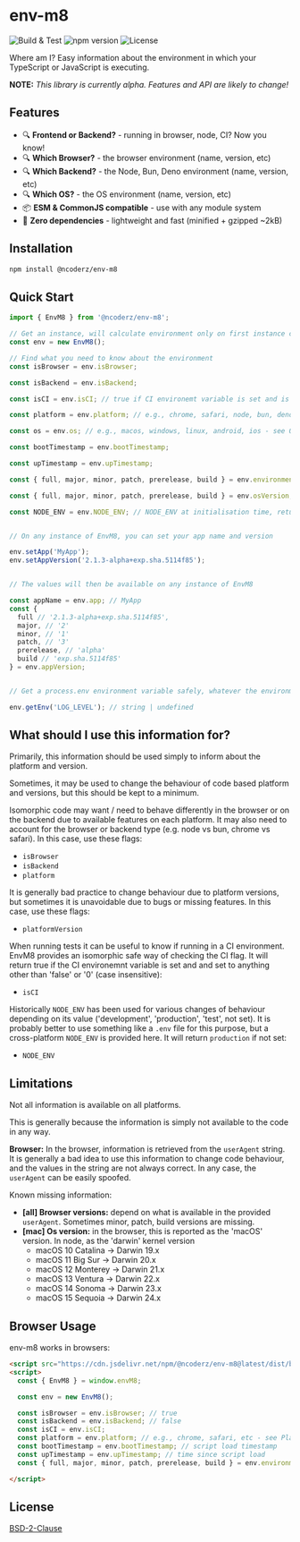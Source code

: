 # env-m8

![Build & Test](https://github.com/ncoderz/env-m8/actions/workflows/build-test.yml/badge.svg?branch=main)
![npm version](https://img.shields.io/npm/v/@ncoderz/env-m8)
![License](https://img.shields.io/badge/license-BSD--2--Clause-blue)

Where am I? Easy information about the environment in which your TypeScript or JavaScript is executing.

**NOTE:** *This library is currently alpha. Features and API are likely to change!*

## Features

- 🔍 **Frontend or Backend?** - running in browser, node, CI? Now you know!
- 🔍 **Which Browser?** - the browser environment (name, version, etc)
- 🔍 **Which Backend?** - the Node, Bun, Deno environment (name, version, etc)
- 🔍 **Which OS?** - the OS environment (name, version, etc)
- 📦 **ESM & CommonJS compatible** - use with any module system
- 💪 **Zero dependencies** - lightweight and fast (minified + gzipped ~2kB)

## Installation

```bash
npm install @ncoderz/env-m8
```

## Quick Start

```typescript
import { EnvM8 } from '@ncoderz/env-m8';

// Get an instance, will calculate environment only on first instance creation
const env = new EnvM8();

// Find what you need to know about the environment
const isBrowser = env.isBrowser;

const isBackend = env.isBackend;

const isCI = env.isCI; // true if CI environemt variable is set and is not 'false' or '0' (case-insensitive)

const platform = env.platform; // e.g., chrome, safari, node, bun, deno - see Platform type

const os = env.os; // e.g., macos, windows, linux, android, ios - see Os type

const bootTimestamp = env.bootTimestamp;

const upTimestamp = env.upTimestamp;

const { full, major, minor, patch, prerelease, build } = env.environmentVersion;

const { full, major, minor, patch, prerelease, build } = env.osVersion;

const NODE_ENV = env.NODE_ENV; // NODE_ENV at initialisation time, returns 'production' if not set


// On any instance of EnvM8, you can set your app name and version

env.setApp('MyApp');
env.setAppVersion('2.1.3-alpha+exp.sha.5114f85');


// The values will then be available on any instance of EnvM8

const appName = env.app; // MyApp
const {
  full // '2.1.3-alpha+exp.sha.5114f85',
  major, // '2'
  minor, // '1'
  patch, // '3'
  prerelease, // 'alpha'
  build // 'exp.sha.5114f85'
} = env.appVersion;


// Get a process.env environment variable safely, whatever the environment

env.getEnv('LOG_LEVEL'); // string | undefined
```

## What should I use this information for?

Primarily, this information should be used simply to inform about the platform and version.

Sometimes, it may be used to change the behaviour of code based platform and versions, but this
should be kept to a minimum.

Isomorphic code may want / need to behave differently in the browser or on the
backend due to available features on each platform. It may also need to account for the browser
or backend type (e.g. node vs bun, chrome vs safari). In this case, use these flags:
 - `isBrowser`
 - `isBackend`
 - `platform`

It is generally bad practice to change behaviour due to platform versions, but sometimes it is
unavoidable due to bugs or missing features. In this case, use these flags:
- `platformVersion`

When running tests it can be useful to know if running in a CI environment. EnvM8 provides an
isomorphic safe way of checking the CI flag. It will return true if the CI environemnt variable
is set and and set to anything other than 'false' or '0' (case insensitive):
- `isCI`

Historically `NODE_ENV` has been used for various changes of behaviour depending on its value
('development', 'production', 'test', not set). It is probably better to use something like
a `.env` file for this purpose, but a cross-platform `NODE_ENV` is provided here. It will
return `production` if not set:
- `NODE_ENV`


## Limitations

Not all information is available on all platforms.

This is generally because the information is simply not available to the code in any way.

**Browser:** In the browser, information is retrieved from the `userAgent` string. It is generally
a bad idea to use this information to change code behaviour, and the values in the string are not
always correct. In any case, the `userAgent` can be easily spoofed.

Known missing information:
- **\[all\] Browser versions:** depend on what is available in the provided `userAgent`. Sometimes minor, patch, build versions are missing.
- **\[mac\] Os version:** in the browser, this is reported as the 'macOS' version. In node, as the 'darwin' kernel version
  - macOS 10 Catalina → Darwin 19.x
  - macOS 11 Big Sur → Darwin 20.x
  - macOS 12 Monterey → Darwin 21.x
  - macOS 13 Ventura → Darwin 22.x
  - macOS 14 Sonoma → Darwin 23.x
  - macOS 15 Sequoia → Darwin 24.x


## Browser Usage

env-m8 works in browsers:

```html
<script src="https://cdn.jsdelivr.net/npm/@ncoderz/env-m8@latest/dist/browser/env-m8.global.js"></script>
<script>
  const { EnvM8 } = window.envM8;

  const env = new EnvM8();

  const isBrowser = env.isBrowser; // true
  const isBackend = env.isBackend; // false
  const isCI = env.isCI;
  const platform = env.platform; // e.g., chrome, safari, etc - see Platform type
  const bootTimestamp = env.bootTimestamp; // script load timestamp
  const upTimestamp = env.upTimestamp; // time since script load
  const { full, major, minor, patch, prerelease, build } = env.environmentVersion; // browser version

</script>
```

## License

[BSD-2-Clause](LICENSE)
